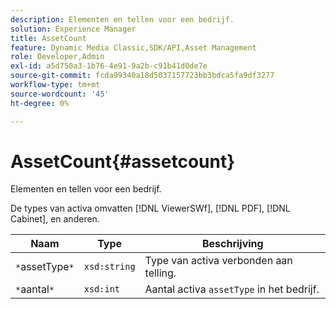 ```yaml
---
description: Elementen en tellen voor een bedrijf.
solution: Experience Manager
title: AssetCount
feature: Dynamic Media Classic,SDK/API,Asset Management
role: Developer,Admin
exl-id: a5d750a3-1b76-4e91-9a2b-c91b41d0de7e
source-git-commit: fcda99340a18d5037157723bb3bdca5fa9df3277
workflow-type: tm+mt
source-wordcount: '45'
ht-degree: 0%

---
```


# AssetCount{#assetcount}

Elementen en tellen voor een bedrijf.

De types van activa omvatten [!DNL ViewerSWf], [!DNL PDF], [!DNL Cabinet], en anderen.

| Naam | Type | Beschrijving |
|---|---|---|
| `*`assetType`*` | `xsd:string` | Type van activa verbonden aan telling. |
| `*`aantal`*` | `xsd:int` | Aantal activa `assetType` in het bedrijf. |
